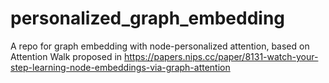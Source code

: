 # personalized_graph_embedding
A repo for graph embedding with node-personalized attention, based on Attention Walk proposed in https://papers.nips.cc/paper/8131-watch-your-step-learning-node-embeddings-via-graph-attention
